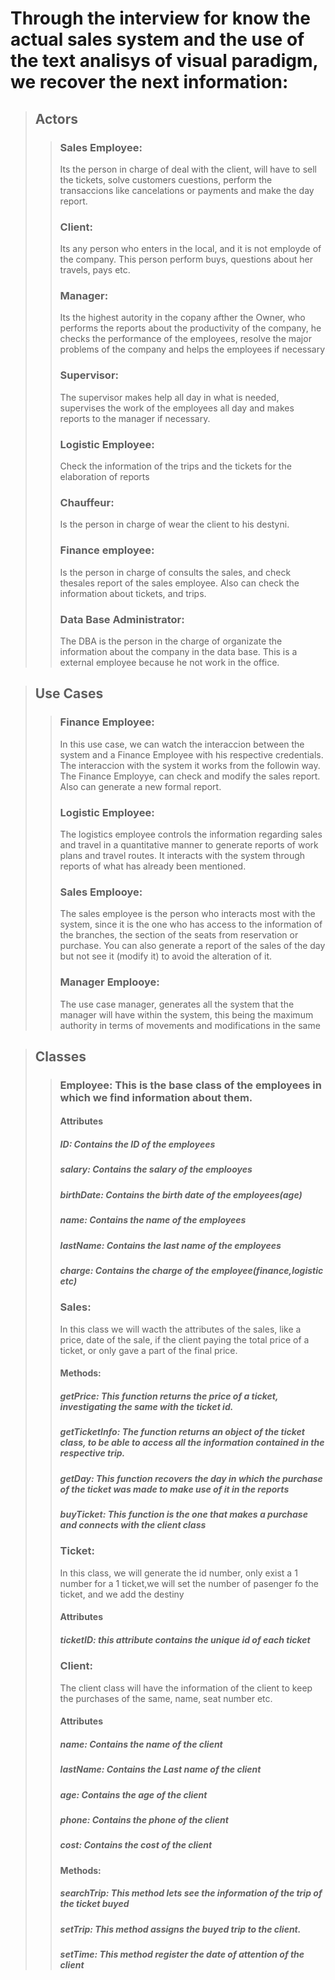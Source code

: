 # Through the interview for know the actual sales system and the use of the text analisys of visual paradigm, we recover the next information: 

>## Actors 
>>### Sales Employee: 
>>Its the person in charge of deal with the client, will have to sell the tickets, solve customers cuestions, perform the transaccions like cancelations or payments and make the day report.
>>
>>### Client: 
>>Its any person who enters in the local, and it is not  employde of the company. This person perform buys, questions about her travels, pays etc.
>>
>>### Manager: 
>>Its the highest autority in the copany afther the Owner, who performs the reports about the productivity of the company, he checks the performance of the employees, resolve the major problems of the company and helps the employees if necessary
>>
>>### Supervisor: 
>>The supervisor makes help all day in what is needed, supervises the work of the employees all day and makes reports to the manager if necessary.
>>
>>### Logistic Employee: 
>>Check the information of the trips and the tickets for the elaboration of reports
>>
>>### Chauffeur: 
>>Is the person in charge of wear the client to his destyni.
>>
>>### Finance employee: 
>>Is the person in charge of consults the sales, and check thesales report of the sales employee. Also can check the information about tickets, and trips.
>>
>>### Data Base Administrator:
>>The DBA is the person in the charge of organizate the information about the company in the data base. This is a external employee because he not work in the office.

>## Use Cases
>>### Finance Employee: 
>>In this use case, we can watch the interaccion between the system and a Finance Employee with his respective credentials. The interaccion with the system it works from the followin way. The Finance Employye, can check and modify the sales report. Also can generate a new formal report.
>>
>>### Logistic Employee:
>>The logistics employee controls the information regarding sales and travel in a quantitative manner to generate reports of work plans and travel routes. It interacts with the system through reports of what has already been mentioned.
>>
>>### Sales Emplooye:
>>The sales employee is the person who interacts most with the system, since it is the one who has access to the information of the branches, the section of the seats from reservation or purchase. You can also generate a report of the sales of the day but not see it (modify it) to avoid the alteration of it.
>>
>>### Manager Emplooye:
>>The use case manager, generates all the system that the manager will have within the system, this being the maximum authority in terms of movements and modifications in the same


>## Classes
>>### Employee: This is the base class of the employees in which we find information about them.
>>#### Attributes
>>##### ID: Contains the ID of the employees
>>##### salary: Contains the salary of the emplooyes
>>##### birthDate: Contains the birth date of the employees(age)
>>##### name: Contains the name of the employees
>>##### lastName: Contains the last name of the employees 
>>##### charge: Contains the charge of the employee(finance,logistic etc)
>>
>>### Sales:
>>In this class we will wacth the attributes of the sales, like a price, date of the sale, if the client paying the total price of a ticket, or only gave a part of the final price.
>>
>>#### Methods:
>>##### getPrice: This function returns the price of a ticket, investigating the same with the ticket id.
>>##### getTicketInfo: The function returns an object of the ticket class, to be able to access all the information contained in the respective trip.
>>##### getDay: This function recovers the day in which the purchase of the ticket was made to make use of it in the reports
>>##### buyTicket: This function is the one that makes a purchase and connects with the client class
>>
>>### Ticket: 
>>In this class, we will generate the id number, only exist a 1 number for a 1 ticket,we will set the number of pasenger fo the ticket, and we add the destiny
>>#### Attributes
>>##### ticketID: this attribute contains the unique id of each ticket
>>
>>### Client:
>>The client class will have the information of the client to keep the purchases of the same, name, seat number etc.
>>#### Attributes
>>##### name: Contains the name of the client
>>##### lastName: Contains the Last name of the client
>>##### age: Contains the age of the client
>>##### phone: Contains the phone of the client
>>##### cost: Contains the cost of the client
>>
>>#### Methods:
>>##### searchTrip: This method lets see the information of the trip of the ticket buyed
>>##### setTrip: This method assigns the buyed trip to the client.
>>##### setTime: This method register the date of attention of the client
